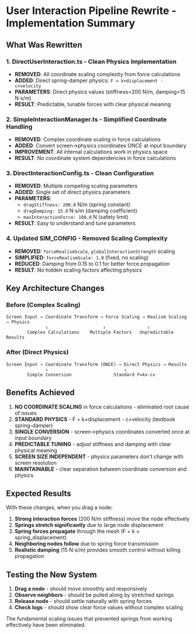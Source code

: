 # User Interaction Pipeline Rewrite - Implementation Summary

## What Was Rewritten

### 1. **DirectUserInteraction.ts** - Clean Physics Implementation
- **REMOVED**: All coordinate scaling complexity from force calculations
- **ADDED**: Direct spring-damper physics: `F = k×displacement - c×velocity`
- **PARAMETERS**: Direct physics values (stiffness=200 N/m, damping=15 N⋅s/m)
- **RESULT**: Predictable, tunable forces with clear physical meaning

### 2. **SimpleInteractionManager.ts** - Simplified Coordinate Handling  
- **REMOVED**: Complex coordinate scaling in force calculations
- **ADDED**: Convert screen→physics coordinates ONCE at input boundary
- **IMPROVEMENT**: All internal calculations work in physics space
- **RESULT**: No coordinate system dependencies in force calculations

### 3. **DirectInteractionConfig.ts** - Clean Configuration
- **REMOVED**: Multiple competing scaling parameters
- **ADDED**: Single set of direct physics parameters
- **PARAMETERS**: 
  - `dragStiffness: 200.0` N/m (spring constant)
  - `dragDamping: 15.0` N⋅s/m (damping coefficient)  
  - `maxInteractionForce: 100.0` N (safety limit)
- **RESULT**: Easy to understand and tune parameters

### 4. **Updated SIM_CONFIG** - Removed Scaling Complexity
- **REMOVED**: `forceRealismScale`, `globalInteractionStrength` scaling
- **SIMPLIFIED**: `forceRealismScale: 1.0` (fixed, no scaling)
- **REDUCED**: Damping from 0.15 to 0.1 for better force propagation
- **RESULT**: No hidden scaling factors affecting physics

## Key Architecture Changes

### Before (Complex Scaling)
```
Screen Input → Coordinate Transform → Force Scaling → Realism Scaling → Physics
               ↓                     ↓                ↓
        Complex Calculations    Multiple Factors   Unpredictable Results
```

### After (Direct Physics)
```
Screen Input → Coordinate Transform (ONCE) → Direct Physics → Results
               ↓                             ↓
        Simple Conversion                Standard F=kx-cv
```

## Benefits Achieved

1. **NO COORDINATE SCALING** in force calculations - eliminated root cause of issues
2. **STANDARD PHYSICS** - F = k×displacement - c×velocity (textbook spring-damper)
3. **SINGLE CONVERSION** - screen→physics coordinates converted once at input boundary
4. **PREDICTABLE TUNING** - adjust stiffness and damping with clear physical meaning
5. **SCREEN SIZE INDEPENDENT** - physics parameters don't change with screen resolution
6. **MAINTAINABLE** - clear separation between coordinate conversion and physics

## Expected Results

With these changes, when you drag a node:

1. **Strong interaction forces** (200 N/m stiffness) move the node effectively
2. **Springs stretch significantly** due to large node displacement
3. **Spring forces propagate** through the mesh (F = k × spring_displacement)
4. **Neighboring nodes follow** due to spring force transmission
5. **Realistic damping** (15 N⋅s/m) provides smooth control without killing propagation

## Testing the New System

1. **Drag a node** - should move smoothly and responsively
2. **Observe neighbors** - should be pulled along by stretched springs
3. **Release node** - should settle naturally with spring forces
4. **Check logs** - should show clear force values without complex scaling

The fundamental scaling issues that prevented springs from working effectively have been eliminated.
